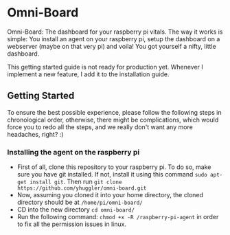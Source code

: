 # Omni-Board

Omni-Board: The dashboard for your raspberry pi vitals. The way it works is simple: You install an agent on your raspberry pi, setup the dashboard on a webserver (maybe on that very pi) and voila! You got yourself a nifty, little dashboard.

This getting started guide is not ready for production yet. Whenever I implement a new feature, I add it to the installation guide.

## Getting Started

To ensure the best possible experience, please follow the following steps in chronological order, otherwise, there might be complications, which would force you to redo all the steps, and we really don't want any more headaches, right? :)

### Installing the agent on the raspberry pi

- First of all, clone this repository to your raspberry pi. To do so, make sure you have git installed. If not, install it using this command `sudo apt-get install git`. Then run `git clone https://github.com/yhuggler/omni-board.git`
- Now, assuming you cloned it into your home directory, the cloned directory should be at `/home/pi/omni-board/`
- CD into the new directory `cd omni-board/`
- Run the following command: `chmod +x -R /raspberry-pi-agent` in order to fix all the permission issues in linux.


